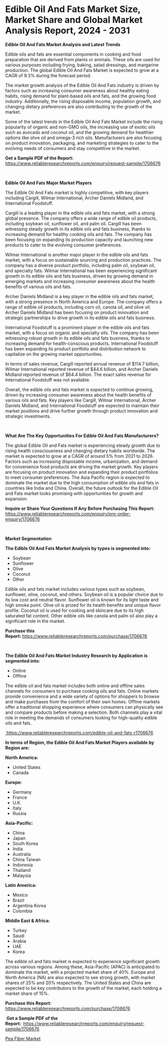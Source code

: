 <p><h1>Edible Oil And Fats Market Size, Market Share and Global Market Analysis Report, 2024 - 2031</h1></p><p><strong>Edible Oil And Fats Market Analysis and Latest Trends</strong></p>
<p><p>Edible oils and fats are essential components in cooking and food preparation that are derived from plants or animals. These oils are used for various purposes including frying, baking, salad dressings, and margarine production. The global Edible Oil And Fats Market is expected to grow at a CAGR of 9.3% during the forecast period. </p><p>The market growth analysis of the Edible Oil And Fats industry is driven by factors such as increasing consumer awareness about healthy eating habits, rising demand for plant-based oils and fats, and the growing food industry. Additionally, the rising disposable income, population growth, and changing dietary preferences are also contributing to the growth of the market.</p><p>Some of the latest trends in the Edible Oil And Fats Market include the rising popularity of organic and non-GMO oils, the increasing use of exotic oils such as avocado and coconut oil, and the growing demand for healthier options like olive oil and omega-3 rich oils. Manufacturers are also focusing on product innovation, packaging, and marketing strategies to cater to the evolving needs of consumers and stay competitive in the market.</p></p>
<p><strong>Get a Sample PDF of the Report:&nbsp;</strong> <a href="https://www.reliableresearchreports.com/enquiry/request-sample/1706676">https://www.reliableresearchreports.com/enquiry/request-sample/1706676</a></p>
<p>&nbsp;</p>
<p><strong>Edible Oil And Fats Major Market Players</strong></p>
<p><p>The Edible Oil And Fats market is highly competitive, with key players including Cargill, Wilmar International, Archer Daniels Midland, and International Foodstuff. </p><p>Cargill is a leading player in the edible oils and fats market, with a strong global presence. The company offers a wide range of edible oil products, including soybean oil, sunflower oil, and palm oil. Cargill has been witnessing steady growth in its edible oils and fats business, thanks to increasing demand for healthy cooking oils and fats. The company has been focusing on expanding its production capacity and launching new products to cater to the evolving consumer preferences. </p><p>Wilmar International is another major player in the edible oils and fats market, with a focus on sustainable sourcing and production practices. The company has a diverse product portfolio, including palm oil, soybean oil, and specialty fats. Wilmar International has been experiencing significant growth in its edible oils and fats business, driven by growing demand in emerging markets and increasing consumer awareness about the health benefits of various oils and fats. </p><p>Archer Daniels Midland is a key player in the edible oils and fats market, with a strong presence in North America and Europe. The company offers a range of edible oil products, including corn oil, canola oil, and olive oil. Archer Daniels Midland has been focusing on product innovation and strategic partnerships to drive growth in its edible oils and fats business. </p><p>International Foodstuff is a prominent player in the edible oils and fats market, with a focus on organic and specialty oils. The company has been witnessing robust growth in its edible oils and fats business, thanks to increasing demand for health-conscious products. International Foodstuff has been expanding its product portfolio and distribution network to capitalize on the growing market opportunities. </p><p>In terms of sales revenue, Cargill reported annual revenue of $114.7 billion, Wilmar International reported revenue of $44.6 billion, and Archer Daniels Midland reported revenue of $64.4 billion. The exact sales revenue for International Foodstuff was not available. </p><p>Overall, the edible oils and fats market is expected to continue growing, driven by increasing consumer awareness about the health benefits of various oils and fats. Key players like Cargill, Wilmar International, Archer Daniels Midland, and International Foodstuff are expected to maintain their market positions and drive further growth through product innovation and strategic investments.</p></p>
<p>&nbsp;</p>
<p><strong>What Are The Key Opportunities For Edible Oil And Fats Manufacturers?</strong></p>
<p><p>The global Edible Oil and Fats market is experiencing steady growth due to rising health consciousness and changing dietary habits worldwide. The market is expected to grow at a CAGR of around 5% from 2021 to 2026. Factors such as increasing disposable income, urbanization, and demand for convenience food products are driving the market growth. Key players are focusing on product innovation and expanding their product portfolios to meet consumer preferences. The Asia Pacific region is expected to dominate the market due to the high consumption of edible oils and fats in countries like India and China. Overall, the future outlook for the Edible Oil and Fats market looks promising with opportunities for growth and expansion.</p></p>
<p><strong>Inquire or Share Your Questions If Any Before Purchasing This Report:</strong> <a href="https://www.reliableresearchreports.com/enquiry/pre-order-enquiry/1706676">https://www.reliableresearchreports.com/enquiry/pre-order-enquiry/1706676</a></p>
<p>&nbsp;</p>
<p><strong>Market Segmentation</strong></p>
<p><strong>The Edible Oil And Fats Market Analysis by types is segmented into:</strong></p>
<p><ul><li>Soybean</li><li>Sunflower</li><li>Olive</li><li>Coconut</li><li>Other</li></ul></p>
<p><p>Edible oils and fats market includes various types such as soybean, sunflower, olive, coconut, and others. Soybean oil is a popular choice due to its low cost and neutral flavor. Sunflower oil is known for its light taste and high smoke point. Olive oil is prized for its health benefits and unique flavor profile. Coconut oil is used for cooking and skincare due to its high saturated fat content. Other edible oils like canola and palm oil also play a significant role in the market.</p></p>
<p><strong>Purchase this Report:&nbsp;</strong><a href="https://www.reliableresearchreports.com/purchase/1706676">https://www.reliableresearchreports.com/purchase/1706676</a></p>
<p>&nbsp;</p>
<p><strong>The Edible Oil And Fats Market Industry Research by Application is segmented into:</strong></p>
<p><ul><li>Online</li><li>Offline</li></ul></p>
<p><p>The edible oil and fats market includes both online and offline sales channels for consumers to purchase cooking oils and fats. Online markets provide convenience and a wide variety of options for shoppers to browse and make purchases from the comfort of their own homes. Offline markets offer a traditional shopping experience where consumers can physically see and compare products before making a selection. Both channels play a vital role in meeting the demands of consumers looking for high-quality edible oils and fats.</p></p>
<p><a href="https://www.reliableresearchreports.com/edible-oil-and-fats-r1706676">&nbsp;https://www.reliableresearchreports.com/edible-oil-and-fats-r1706676</a></p>
<p><strong>In terms of Region, the Edible Oil And Fats Market Players available by Region are:</strong></p>
<p>
    <p> <strong> North America: </strong>
        <ul>
            <li>United States</li>
            <li>Canada</li>
        </ul>
        </p> 
    <p> <strong> Europe: </strong>
        <ul>
            <li>Germany</li>
            <li>France</li>
            <li>U.K.</li>
            <li>Italy</li>
            <li>Russia</li>
        </ul>
        </p> 
    <p> <strong> Asia-Pacific: </strong>
        <ul>
            <li>China</li>
            <li>Japan</li>
            <li>South Korea</li>
            <li>India</li>
            <li>Australia</li>
            <li>China Taiwan</li>
            <li>Indonesia</li>
            <li>Thailand</li>
            <li>Malaysia</li>
        </ul>
        </p> 
    <p> <strong> Latin America: </strong>
        <ul>
            <li>Mexico</li>
            <li>Brazil</li>
            <li>Argentina Korea</li>
            <li>Colombia</li>
        </ul>
        </p> 
    <p> <strong> Middle East & Africa: </strong>
        <ul>
            <li>Turkey</li>
            <li>Saudi</li>
            <li>Arabia</li>
            <li>UAE</li>
            <li>Korea</li>
        </ul>
    </p>
    </p>
<p><p>The edible oil and fats market is expected to experience significant growth across various regions. Among these, Asia-Pacific (APAC) is anticipated to dominate the market, with a projected market share of 40%. Europe and North America (NA) are also expected to see strong growth, with market shares of 25% and 20% respectively. The United States and China are expected to be key contributors to the growth of the market, each holding a market share of 15%.</p></p>
<p><strong>Purchase this Report: </strong><a href="https://www.reliableresearchreports.com/purchase/1706676">https://www.reliableresearchreports.com/purchase/1706676</a></p>
<p>&nbsp;<strong>Get a Sample PDF of the Report:&nbsp;&nbsp;</strong><a href="https://www.reliableresearchreports.com/enquiry/request-sample/1706676">https://www.reliableresearchreports.com/enquiry/request-sample/1706676</a></p>
<p><strong></strong></p>
<p><p><a href="https://github.com/julyju69/Market-Research-Report-List-2/blob/main/pea-fiber-market.md">Pea Fiber Market</a></p></p>